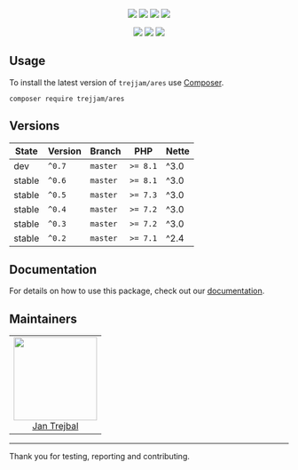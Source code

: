 <p align=center>  <a href="https://github.com/trejjam/ares/actions"><img src="https://badgen.net/github/checks/trejjam/ares/master?cache=300"></a>  <a href="https://coveralls.io/r/trejjam/ares"><img src="https://badgen.net/coveralls/c/github/trejjam/ares?cache=300"></a>  <a href="https://packagist.org/packages/trejjam/ares"><img src="https://badgen.net/packagist/dm/trejjam/ares"></a>  <a href="https://packagist.org/packages/trejjam/ares"><img src="https://badgen.net/packagist/v/trejjam/ares"></a></p><p align=center>  <a href="https://packagist.org/packages/trejjam/ares"><img src="https://badgen.net/packagist/php/trejjam/ares"></a>  <a href="https://github.com/trejjam/ares"><img src="https://badgen.net/github/license/trejjam/ares"></a>  <a href="https://contributte.org/partners.html"><img src="https://badgen.net/badge/sponsor/donations/F96854"></a></p>## UsageTo install the latest version of `trejjam/ares` use [Composer](https://getcomposer.com).```composer require trejjam/ares```## Versions| State  | Version | Branch   | PHP      | Nette ||--------|---------|----------|----------|-------|| dev    | `^0.7`  | `master` | `>= 8.1` | ^3.0  || stable | `^0.6`  | `master` | `>= 8.1` | ^3.0  || stable | `^0.5`  | `master` | `>= 7.3` | ^3.0  || stable | `^0.4`  | `master` | `>= 7.2` | ^3.0  || stable | `^0.3`  | `master` | `>= 7.2` | ^3.0  || stable | `^0.2`  | `master` | `>= 7.1` | ^2.4  |## DocumentationFor details on how to use this package, check out our [documentation](.docs).## Maintainers<table>  <tbody>    <tr>      <td align="center">        <a href="https://github.com/trejjam">            <img width="150" height="150" src="https://avatars2.githubusercontent.com/u/3594540?s=150&v=4">        </a>        </br>        <a href="https://github.com/trejjam">Jan Trejbal</a>      </td>    </tr>  </body></table>-----Thank you for testing, reporting and contributing.